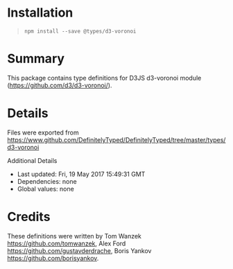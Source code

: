 # Installation
> `npm install --save @types/d3-voronoi`

# Summary
This package contains type definitions for D3JS d3-voronoi module (https://github.com/d3/d3-voronoi/).

# Details
Files were exported from https://www.github.com/DefinitelyTyped/DefinitelyTyped/tree/master/types/d3-voronoi

Additional Details
 * Last updated: Fri, 19 May 2017 15:49:31 GMT
 * Dependencies: none
 * Global values: none

# Credits
These definitions were written by Tom Wanzek <https://github.com/tomwanzek>, Alex Ford <https://github.com/gustavderdrache>, Boris Yankov <https://github.com/borisyankov>.

